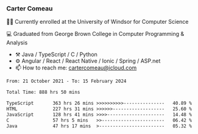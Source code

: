 ### Carter Comeau

🙋‍♂️ Currently enrolled at the University of Windsor for Computer Science

💻 Graduated from George Brown College in Computer Programming & Analysis

- ⚒️ Java / TypeScript / C / Python
- ⚙️ Angular / React / React Native / Ionic / Spring / ASP.net
- 📫 How to reach me: cartercomeau@icloud.com

<!--START_SECTION:waka-->

```txt
From: 21 October 2021 - To: 15 February 2024

Total Time: 888 hrs 50 mins

TypeScript       363 hrs 26 mins >>>>>>>>>>---------------   40.89 %
HTML             227 hrs 31 mins >>>>>>-------------------   25.60 %
JavaScript       128 hrs 41 mins >>>>---------------------   14.48 %
C                57 hrs 5 mins   >>-----------------------   06.42 %
Java             47 hrs 17 mins  >------------------------   05.32 %
```

<!--END_SECTION:waka-->
